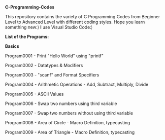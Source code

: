**C-Programming-Codes**

This repository contains the variety of C Programming Codes from Beginner Level to Advanced Level with different coding styles. Hope you learn something new:)
I use Visual Studio Code:)

**List of the Programs:**

**Basics**

Program0001 - Print "Hello World" using "printf"

Program0002 - Datatypes & Modifiers

Program0003 - "scanf" and Format Specifiers

Program0004 - Arithmetic Operations - Add, Subtract, Multiply, Divide

Program0005 - ASCII Values

Program0006 - Swap two numbers using third variable

Program0007 - Swap two numbers without using third variable

Program0008 - Area of Circle - Macro Definition, typecasting

Program0009 - Area of Triangle - Macro Definition, typecasting
